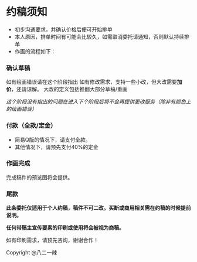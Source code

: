 
# 约稿须知

- 初步沟通要求，并确认价格后便可开始排单
- 本人原因，排单时间有可能会比较久，如需取消委托请通知，否则默认持续排单
- 作画的流程如下：

### 确认草稿

如有绘画错误请在这个阶段指出
如有修改需求，支持一些小改，但大改需要**加价**，还请谅解。
大改的定义包括推翻大部分草稿/重画

*这个阶段没有指出的问题在进入下个阶段后将不会再提供更改服务（除非有颜色上的绘画错误）*

### 付款（全款/定金）

- 简易Q版的情况下，请支付全款。
- 其他情况下，请预先支付40%的定金

### 作画完成

完成稿件的预览图将会提供。

### 尾款

**此条委托仅适用于个人约稿，稿件不可二改。买断或商用相关需在约稿的时候提前说明。**

**任何带稿主宣传要素的印刷或使用将会被视为商稿。**

如有印刷需求，请预先咨询，谢谢合作！


Copyright @八二一辣
